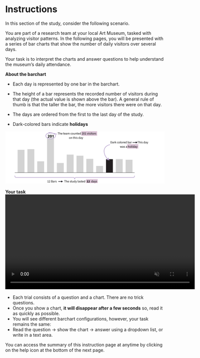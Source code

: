 # Instructions 

In this section of the study, consider the following scenario. 

<div class="hover-box">
You are part of a research team at your local Art Museum, tasked with analyzing visitor patterns.
In the following pages, you will be presented with a series of bar charts that show the number of daily visitors over several days.

Your task is to interpret the charts and answer questions to help understand the museum’s daily attendance. 
</div>


<!-- -------------------------------------------- -->
<div class="highlight-box">
<b> About the barchart </b>
</div>

- Each day is represented by one bar in the barchart.

- The height of a bar represents the recorded number of visitors during that day (the actual value is shown above the bar). A general rule of thumb is that the taller the bar, the more visitors there were on that day.

- The days are ordered from the first to the last day of the study.

- Dark-colored bars indicate **holidays**

![Image of a barchart used in this study](en/intro-bar-bar.png)

<!-- -------------------------------------------- -->
<div class="highlight-box">
<b> Your task </b>
</div>

<div style="text-align: center;">
  <video width="600" controls autoplay loop muted><source src="en/intro-bar-task.mp4" type="video/mp4"></video>
</div>

- Each trial consists of a question and a chart. There are no trick questions.
- Once you show a chart, **it will disappear after a few seconds** so, read it as quickly as possible. 
- You will see different barchart configurations, however, your task remains the same: 
- Read the question → show the chart → answer using a dropdown list, or write in a text area.

<!-- ![Example of how to answer a question in this study](en/intro-bar-task.gif) -->


You can access the summary of this instruction page at anytime by clicking on the help icon at the bottom of the next page.
